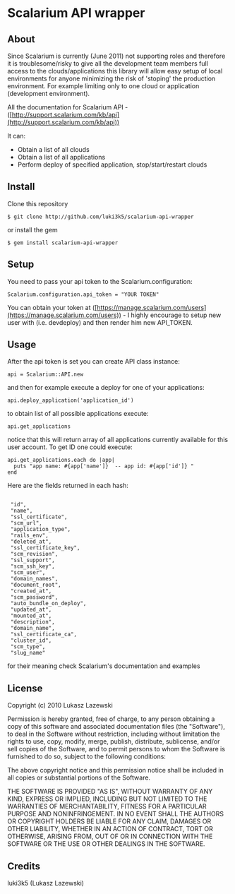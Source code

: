 Scalarium API wrapper
===========

About
--
Since Scalarium is currently (June 2011) not supporting roles and therefore it is troublesome/risky to give all the development team members full access to the clouds/applications this library will allow easy setup of local environments for anyone minimizing the risk of 'stoping' the production environment. 
For example limiting only to one cloud or application (development environment). 
 
All the documentation for Scalarium API - ([http://support.scalarium.com/kb/api](http://support.scalarium.com/kb/api))

It can:

* Obtain a list of all clouds 
* Obtain a list of all applications 
* Perform deploy of specified application, stop/start/restart clouds 



 
Install
-- 
  Clone this repository 
 <pre><code>$ git clone http://github.com/luki3k5/scalarium-api-wrapper</code></pre>
  or install the gem
 <pre><code>$ gem install scalarium-api-wrapper</code></pre>




Setup
--
  You need to pass your api token to the Scalarium.configuration: 
   <pre>
<code>Scalarium.configuration.api_token = "YOUR TOKEN"</code></pre>

You can obtain your token at ([https://manage.scalarium.com/users](https://manage.scalarium.com/users)) - I highly encourage to setup new user with (i.e. devdeploy) and then render him new API_TOKEN. 




Usage
--

After the api token is set you can create API class instance: 


<pre>
<code>api = Scalarium::API.new</code>
</pre>

and then for example execute a deploy for one of your applications: 

<pre>
<code>api.deploy_application('application_id')</code>
</pre>

to obtain list of all possible applications execute:
<pre>
<code>api.get_applications</code>
</pre> 

notice that this will return array of all applications currently available for this user account.
To get ID one could execute: 

<pre>
<code>api.get_applications.each do |app|
  puts "app name: #{app['name']}  -- app id: #{app['id']} "
end</code>
</pre> 

Here are the fields returned in each hash:
<pre>
<code>
 "id", 
 "name", 
 "ssl_certificate", 
 "scm_url", 
 "application_type", 
 "rails_env", 
 "deleted_at", 
 "ssl_certificate_key", 
 "scm_revision", 
 "ssl_support", 
 "scm_ssh_key", 
 "scm_user", 
 "domain_names", 
 "document_root", 
 "created_at", 
 "scm_password", 
 "auto_bundle_on_deploy", 
 "updated_at", 
 "mounted_at", 
 "description", 
 "domain_name", 
 "ssl_certificate_ca", 
 "cluster_id", 
 "scm_type", 
 "slug_name"</code>
</pre>

for their meaning check Scalarium's documentation and examples




License
--

Copyright (c) 2010 Lukasz Lazewski

Permission is hereby granted, free of charge, to any person obtaining
a copy of this software and associated documentation files (the
"Software"), to deal in the Software without restriction, including
without limitation the rights to use, copy, modify, merge, publish,
distribute, sublicense, and/or sell copies of the Software, and to
permit persons to whom the Software is furnished to do so, subject to
the following conditions:

The above copyright notice and this permission notice shall be
included in all copies or substantial portions of the Software.

THE SOFTWARE IS PROVIDED "AS IS", WITHOUT WARRANTY OF ANY KIND,
EXPRESS OR IMPLIED, INCLUDING BUT NOT LIMITED TO THE WARRANTIES OF
MERCHANTABILITY, FITNESS FOR A PARTICULAR PURPOSE AND
NONINFRINGEMENT. IN NO EVENT SHALL THE AUTHORS OR COPYRIGHT HOLDERS BE
LIABLE FOR ANY CLAIM, DAMAGES OR OTHER LIABILITY, WHETHER IN AN ACTION
OF CONTRACT, TORT OR OTHERWISE, ARISING FROM, OUT OF OR IN CONNECTION
WITH THE SOFTWARE OR THE USE OR OTHER DEALINGS IN THE SOFTWARE.


Credits
--

luki3k5 (Lukasz Lazewski) 

